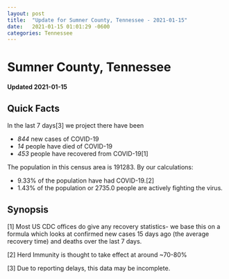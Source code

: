```yaml
---
layout: post
title:  "Update for Sumner County, Tennessee - 2021-01-15"
date:   2021-01-15 01:01:29 -0600
categories: Tennessee
---
```


# Sumner County, Tennessee
#### Updated 2021-01-15

## Quick Facts

In the last 7 days[3] we project there have been
- *844* new cases of COVID-19
- *14* people have died of COVID-19
- *453* people have recovered from COVID-19[1]

The population in this census area is 191283. By our calculations:
- 9.33% of the population have had COVID-19.[2]
- 1.43% of the population or 2735.0 people are actively fighting the virus.

## Synopsis




[1] Most US CDC offices do give any recovery statistics- we base this on a formula which looks at confirmed new cases
15 days ago (the average recovery time) and deaths over the last 7 days.

[2] Herd Immunity is thought to take effect at around ~70-80%

[3] Due to reporting delays, this data may be incomplete.
 
    